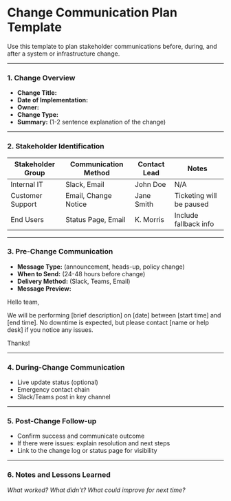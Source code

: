 # Change Communication Plan Template

Use this template to plan stakeholder communications before, during, and after a system or infrastructure change.

---

### 1. Change Overview

- **Change Title:**  
- **Date of Implementation:**  
- **Owner:**  
- **Change Type:**  
- **Summary:** (1-2 sentence explanation of the change)

---

### 2. Stakeholder Identification

| Stakeholder Group | Communication Method | Contact Lead | Notes |
|-------------------|----------------------|--------------|-------|
| Internal IT       | Slack, Email         | John Doe     | N/A   |
| Customer Support  | Email, Change Notice | Jane Smith   | Ticketing will be paused |
| End Users         | Status Page, Email   | K. Morris    | Include fallback info    |

---

### 3. Pre-Change Communication

- **Message Type:** (announcement, heads-up, policy change)
- **When to Send:** (24-48 hours before change)
- **Delivery Method:** (Slack, Teams, Email)
- **Message Preview:**

Hello team,

We will be performing [brief description] on [date] between [start time] and [end time]. No downtime is expected, but please contact [name or help desk] if you notice any issues.

Thanks!


---

### 4. During-Change Communication

- Live update status (optional)
- Emergency contact chain
- Slack/Teams post in key channel

---

### 5. Post-Change Follow-up

- Confirm success and communicate outcome
- If there were issues: explain resolution and next steps
- Link to the change log or status page for visibility

---

### 6. Notes and Lessons Learned

_What worked? What didn’t? What could improve for next time?_
